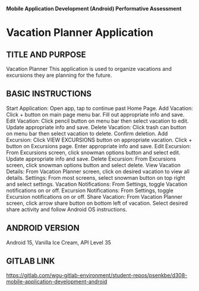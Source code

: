 <strong>Mobile Application Development (Android) Performative Assessment</strong>

# Vacation Planner Application
## TITLE AND PURPOSE
Vacation Planner
This application is used to organize vacations and excursions they are planning for the future.

## BASIC INSTRUCTIONS
Start Application: Open app, tap to continue past Home Page.
Add Vacation: Click + button on main page menu bar.  Fill out appropriate info and save.
Edit Vacation: Click pencil button on menu bar then select vacation to edit.  Update appropriate info and save.
Delete Vacation: Click trash can button on menu bar then select vacation to delete.  Confirm deletion.
Add Excursion: Click VIEW EXCURSIONS button on appropriate vacation.  Click + button on Excursions page.  Enter appropriate info and save.
Edit Excursion: From Excursions screen, click snowman options button and select edit.  Update appropriate info and save.
Delete Excursion: From Excursions screen, click snowman options button and select delete.
View Vacation Details: From Vacation Planner screen, click on desired vacation to view all details.
Settings: From most screens, select snowman button on top right and select settings.
Vacation Notifications: From Settings, toggle Vacation notifications on or off.
Excursion Notifications: From Settings, toggle Excursion notifications on or off.
Share Vacation: From Vacation Planner screen, click arrow share button on bottom left of vacation.  Select desired share activity and follow Android OS instructions.

## ANDROID VERSION
Android 15, Vanilla Ice Cream, API Level 35

## GITLAB LINK
https://gitlab.com/wgu-gitlab-environment/student-repos/psenkbe/d308-mobile-application-development-android
